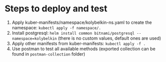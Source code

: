 # Steps to deploy and test
1) Apply kuber-manifests/namespace/kolybelkin-ns.yaml to create the namespace: `kubectl apply -f namespace/.`
2) Install postgresql: `helm install common bitnami/postgresql --namespace=kolybelkin` (there is no custom values, default ones are used)
3) Apply other manifests from kuber-manifests: `kubectl apply -f .`
4) Use postman to test all available methods (exported collection can be found in `postman-collection` folder)